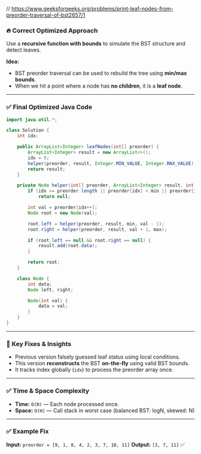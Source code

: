 // https://www.geeksforgeeks.org/problems/print-leaf-nodes-from-preorder-traversal-of-bst2657/1

### 🔥 **Correct Optimized Approach**

Use a **recursive function with bounds** to simulate the BST structure and detect leaves.

**Idea:**

* BST preorder traversal can be used to rebuild the tree using **min/max bounds**.
* When we hit a point where a node has **no children**, it is a **leaf node**.

---

### ✅ **Final Optimized Java Code**

```java
import java.util.*;

class Solution {
    int idx;

    public ArrayList<Integer> leafNodes(int[] preorder) {
        ArrayList<Integer> result = new ArrayList<>();
        idx = 0;
        helper(preorder, result, Integer.MIN_VALUE, Integer.MAX_VALUE);
        return result;
    }

    private Node helper(int[] preorder, ArrayList<Integer> result, int min, int max) {
        if (idx >= preorder.length || preorder[idx] < min || preorder[idx] > max)
            return null;

        int val = preorder[idx++];
        Node root = new Node(val);

        root.left = helper(preorder, result, min, val - 1);
        root.right = helper(preorder, result, val + 1, max);

        if (root.left == null && root.right == null) {
            result.add(root.data);
        }

        return root;
    }

    class Node {
        int data;
        Node left, right;

        Node(int val) {
            data = val;
        }
    }
}
```

---

### 🧠 Key Fixes & Insights

* Previous version falsely guessed leaf status using local conditions.
* This version **reconstructs** the BST **on-the-fly** using valid BST bounds.
* It tracks index globally (`idx`) to process the preorder array once.

---

### ✅ Time & Space Complexity

* **Time:** `O(N)` — Each node processed once.
* **Space:** `O(H)` — Call stack in worst case (balanced BST: logN, skewed: N)

---

### ✅ Example Fix

**Input:**
`preorder = [9, 1, 8, 4, 2, 3, 7, 10, 11]`
**Output:**
`[3, 7, 11]` ✅

